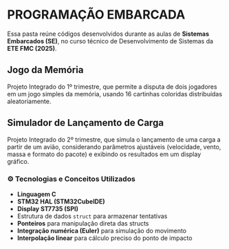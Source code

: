 # PROGRAMAÇÃO EMBARCADA

Essa pasta reúne códigos desenvolvidos durante as aulas de **Sistemas Embarcados (SE)**, no curso técnico de Desenvolvimento de Sistemas da **ETE FMC (2025)**.

## Jogo da Memória

Projeto Integrado do 1º trimestre, que permite a disputa de dois jogadores em um jogo simples da memória, usando 16 cartinhas coloridas distribuídas aleatoriamente.

## Simulador de Lançamento de Carga

Projeto Integrado do 2º trimestre, que simula o lançamento de uma carga a partir de um avião, considerando parâmetros ajustáveis (velocidade, vento, massa e formato do pacote) e exibindo os resultados em um display gráfico.

### ⚙️ Tecnologias e Conceitos Utilizados

- **Linguagem C**  
- **STM32 HAL (STM32CubeIDE)**  
- **Display ST7735 (SPI)**  
- Estrutura de dados `struct` para armazenar tentativas  
- **Ponteiros** para manipulação direta das structs  
- **Integração numérica (Euler)** para simulação do movimento  
- **Interpolação linear** para cálculo preciso do ponto de impacto
